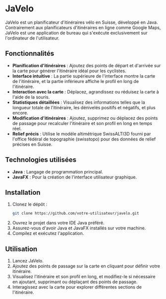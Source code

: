 # JaVelo

JaVelo est un planificateur d'itinéraires vélo en Suisse, développé en Java. Contrairement aux planificateurs d'itinéraires en ligne comme Google Maps, JaVelo est une application de bureau qui s'exécute exclusivement sur l'ordinateur de l'utilisateur.

## Fonctionnalités

- **Planification d'itinéraires** : Ajoutez des points de départ et d'arrivée sur la carte pour générer l'itinéraire idéal pour les cyclistes.
- **Interface intuitive** : La partie supérieure de l'interface montre la carte de l'itinéraire, et la partie inférieure affiche le profil en long de l'itinéraire.
- **Interaction avec la carte** : Déplacez, agrandissez ou réduisez la carte à l'aide de la souris.
- **Statistiques détaillées** : Visualisez des informations telles que la longueur totale de l'itinéraire, les dénivelés positifs et négatifs, et plus encore.
- **Modification d'itinéraires** : Ajoutez, supprimez ou déplacez des points de passage pour recalculer l'itinéraire et son profil en long en temps réel.
- **Relief précis** : Utilise le modèle altimétrique SwissALTI3D fourni par l'office fédéral de topographie (swisstopo) pour des données de relief précises en Suisse.

## Technologies utilisées

- **Java** : Langage de programmation principal.
- **JavaFX** : Pour la création de l'interface utilisateur graphique.

## Installation

1. Clonez le dépôt : 
    ```bash
    git clone https://github.com/votre-utilisateur/javelo.git
    ```
2. Ouvrez le projet dans votre IDE Java préféré.
3. Assurez-vous d'avoir Java et JavaFX installés sur votre machine.
4. Compilez et exécutez l'application.

## Utilisation

1. Lancez JaVelo.
2. Ajoutez des points de passage sur la carte en cliquant pour définir votre itinéraire.
3. Visualisez l'itinéraire et son profil en long, et modifiez-le si nécessaire en ajoutant, supprimant ou déplaçant des points de passage.
4. Interagissez avec la carte pour explorer différentes sections de l'itinéraire.
